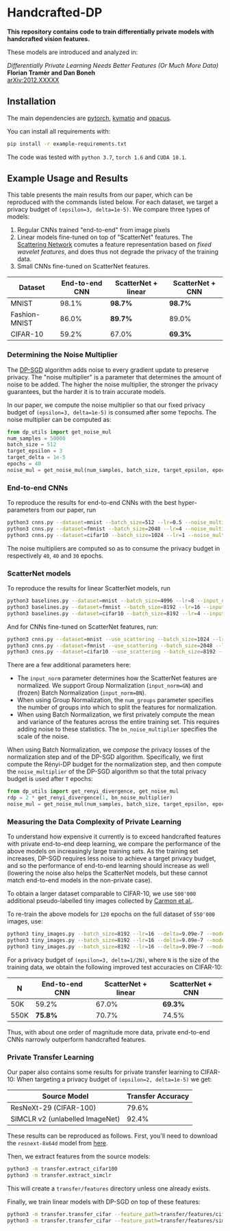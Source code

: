 # Handcrafted-DP

**This repository contains code to train differentially private models 
with handcrafted vision features.**

These models are introduced and analyzed in:

*Differentially Private Learning Needs Better Features (Or Much More Data)*</br>
**Florian Tramèr and Dan Boneh**</br>
[arXiv:2012.XXXXX](http://arxiv.org/abs/2012.XXXXX)

## Installation

The main dependencies are [pytorch](https://github.com/pytorch/pytorch), 
[kymatio](https://github.com/kymatio/kymatio) 
and [opacus](https://github.com/pytorch/opacus).

You can install all requirements with:
```bash
pip install -r example-requirements.txt
```

The code was tested with `python 3.7`, `torch 1.6` and `CUDA 10.1`.


## Example Usage and Results

This table presents the main results from our paper, which can be reproduced with 
the commands listed below. For each dataset, we target a privacy budget of `(epsilon=3, delta=1e-5)`.
We compare three types of models: 
1) Regular CNNs trained "end-to-end" from image pixels
2) Linear models fine-tuned on top of "ScatterNet" features. 
The [Scattering Network](https://arxiv.org/abs/1412.8659) comutes a feature 
representation based on *fixed wavelet features*, and does thus not degrade the 
privacy of the training data.
3) Small CNNs fine-tuned on ScatterNet features. 

| Dataset  | End-to-end CNN | ScatterNet + linear | ScatterNet + CNN |
| ------------- | ------------- | ------------- | ------------- |
| MNIST  | 98.1%  | **98.7%** | **98.7%**
| Fashion-MNIST  | 86.0%  | **89.7%** | 89.0%
| CIFAR-10  | 59.2%  | 67.0% | **69.3%**


### Determining the Noise Multiplier

The [DP-SGD](https://arxiv.org/abs/1607.00133) algorithm adds noise 
to every gradient update to preserve privacy.
The "noise multiplier" is a parameter that determines the amount of noise 
to be added. 
The higher the noise multiplier, the stronger the privacy guarantees, 
but the harder it is to train accurate models.

In our paper, we compute the noise multiplier so that our fixed privacy budget
of `(epsilon=3, delta=1e-5)` is consumed after some `T`epochs.
The noise multiplier can be computed as:
```python
from dp_utils import get_noise_mul
num_samples = 50000
batch_size = 512
target_epsilon = 3
target_delta = 1e-5
epochs = 40
noise_mul = get_noise_mul(num_samples, batch_size, target_epsilon, epochs, target_delta=target_delta)
```

### End-to-end CNNs

To reproduce the results for end-to-end CNNs with the best hyper-parameters from our paper, run
```bash
python3 cnns.py --dataset=mnist --batch_size=512 --lr=0.5 --noise_multiplier=1.23
python3 cnns.py --dataset=fmnist --batch_size=2048 --lr=4 --noise_multiplier=2.15
python3 cnns.py --dataset=cifar10 --batch_size=1024 --lr=1 --noise_multiplier=1.54
```
The noise multipliers are computed so as to consume the privacy budget in 
respectively `40`, `40` and `30` epochs.

### ScatterNet models

To reproduce the results for linear ScatterNet models, run
```bash
python3 baselines.py --dataset=mnist --batch_size=4096 --lr=8 --input_norm=BN --bn_noise_multiplier=8 --noise_multiplier=3.04
python3 baselines.py --dataset=fmnist --batch_size=8192 --lr=16 --input_norm=GroupNorm --num_groups=27 --noise_multiplier=4.05
python3 baselines.py --dataset=cifar10 --batch_size=8192 --lr=4 --input_norm=BN --bn_noise_multiplier=8 --noise_multiplier=5.67
```
And for CNNs fine-tuned on ScatterNet features, run:
```bash
python3 cnns.py --dataset=mnist --use_scattering --batch_size=1024 --lr=1 --input_norm=BN --bn_noise_multiplier=8 --noise_multiplier=1.35
python3 cnns.py --dataset=fmnist --use_scattering --batch_size=2048 --lr=4 --input_norm=GroupNorm --num_groups=27 --noise_multiplier=2.15
python3 cnns.py --dataset=cifar10 --use_scattering --batch_size=8192 --lr=4 --input_norm=BN --bn_noise_multiplier=8 --noise_multiplier=5.67
```

There are a few additional parameters here:
* The `input_norm` parameter determines how the ScatterNet features are normalized. 
We support Group Normalization (`input_norm=GN`) 
and (frozen) Batch Normalization (`input_norm=BN`).
* When using Group Normalization, the `num_groups` parameter specifies the number
of groups into which to split the features for normalization.
* When using Batch Normalization, we first privately compute the mean and variance
of the features across the entire training set. This requires adding noise to 
these statistics. The `bn_noise_multiplier` specifies the scale of the noise. 

When using Batch Normalization, we *compose* the privacy losses of the 
normalization step and of the DP-SGD algorithm.
Specifically, we first compute the Rényi-DP budget for the normalization step, 
and then compute the `noise_multiplier` of the DP-SGD algorithm so that the total
privacy budget is used after `T` epochs:
```python
from dp_utils import get_renyi_divergence, get_noise_mul
rdp = 2 * get_renyi_divergence(1, bn_noise_multiplier)
noise_mul = get_noise_mul(num_samples, batch_size, target_epsilon, epochs, rdp_init=rdp, target_delta=target_delta)
```

### Measuring the Data Complexity of Private Learning

To understand how expensive it currently is to exceed handcrafted features 
with private end-to-end deep learning, we compare the performance of the 
above models on increasingly large training sets.
As the training set increases, DP-SGD requires less noise to achieve a target 
privacy budget, and so the performance of end-to-end learning should increase as well 
(lowering the noise also helps the ScatterNet models, but these cannot match 
end-to-end models in the non-private case).

To obtain a larger dataset comparable to CIFAR-10, we use `500'000` additional
pseudo-labelled tiny images collected by [Carmon et al.](https://github.com/yaircarmon/semisup-adv).

To re-train the above models for `120` epochs on the full dataset of `550'000` images, use:

```bash
python3 tiny_images.py --batch_size=8192 --lr=16 --delta=9.09e-7 --model=linear --use_scattering --bn_noise_multiplier=8 --epochs=120 --noise_multiplier=1.1
python3 tiny_images.py --batch_size=8192 --lr=16 --delta=9.09e-7 --model=cnn --epochs=120 --noise_multiplier=1.1	
python3 tiny_images.py --batch_size=8192 --lr=16 --delta=9.09e-7 --model=cnn --use_scattering --bn_noise_multiplier=8 --epochs=120 --noise_multiplier=1.1
```

For a privacy budget of `(epsilon=3, delta=1/2N)`, where `N` is the size of the 
training data, we obtain the following improved test accuracies on CIFAR-10:

N| End-to-end CNN | ScatterNet + linear | ScatterNet + CNN |
| ------------- | ------------- | ------------- | ------------- |
| 50K  | 59.2%  | 67.0% | **69.3%**
|550K |  **75.8%** | 70.7% | 74.5% |

Thus, with about one order of magnitude more data, private end-to-end CNNs 
narrowly outperform handcrafted features.

### Private Transfer Learning
Our paper also contains some results for private transfer learning to CIFAR-10:
When targeting a privacy budget of `(epsilon=2, delta=1e-5)` we get:

 Source Model  | Transfer Accuracy |
| ------------- | ------------- | 
| ResNeXt-29 (CIFAR-100) | 79.6%  | 
| SIMCLR v2 (unlabelled ImageNet) | 92.4%  | 

These results can be reproduced as follows. 
First, you'll need to download the `resnext-8x64d` model from 
[here](https://github.com/bearpaw/pytorch-classification).

Then, we extract features from the source models:
```bash
python3 -m transfer.extract_cifar100
python3 -m transfer.extract_simclr
```
This will create a `transfer/features` directory unless one already exists.

Finally, we train linear models with DP-SGD on top of these features:
```bash
python3 -m transfer.transfer_cifar --feature_path=transfer/features/cifar100_resnext --batch_size=2048 --lr=8 --noise_multiplier=3.32
python3 -m transfer.transfer_cifar --feature_path=transfer/features/simclr_r50_2x_sk1 --batch_size=1024 --lr=4 --noise_multiplier=2.40
```
